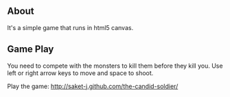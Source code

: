 About
-----

It's a simple game that runs in html5 canvas.

Game Play
---------

You need to compete with the monsters to kill them before they kill you.
Use left or right arrow keys to move and space to shoot.

Play the game: http://saket-j.github.com/the-candid-soldier/
